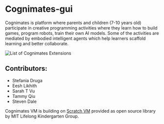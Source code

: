 # Cognimates-gui
Cognimates is platform where parents and children (7-10 years old) participate in creative programming activities where they learn how to build games, program robots, train their own AI models. Some of the activities are mediated by embodied intelligent agents which help learners scaffold learning and better collaborate. 

![List of Cognimates Extensions](https://github.com/mitmedialab/cognimates-gui/blob/379817bb6e013f585f672a85c8863b899d6381bd/src/lib/libraries/extensions/list_extensions.png?raw=true)



## Contributors:
* Stefania Druga
* Eesh Likhith 
* Sarah T Vu 
* Tammy Qiu 
* Steven Dale 

Cognimates VM is building on [Scratch VM](https://github.com/LLK/scratch-vm/) provided as open source library by MIT Lifelong Kindergarten Group.
